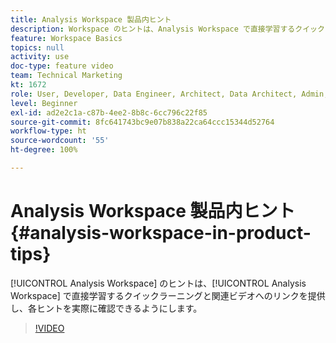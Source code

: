 ```yaml
---
title: Analysis Workspace 製品内ヒント
description: Workspace のヒントは、Analysis Workspace で直接学習するクイックラーニングと関連ビデオへのリンクを提供し、各ヒントを実際に確認できるようにします。
feature: Workspace Basics
topics: null
activity: use
doc-type: feature video
team: Technical Marketing
kt: 1672
role: User, Developer, Data Engineer, Architect, Data Architect, Admin, Leader
level: Beginner
exl-id: ad2e2c1a-c87b-4ee2-8b8c-6cc796c22f85
source-git-commit: 8fc641743bc9e07b838a22ca64ccc15344d52764
workflow-type: ht
source-wordcount: '55'
ht-degree: 100%

---
```


# Analysis Workspace 製品内ヒント {#analysis-workspace-in-product-tips}

[!UICONTROL Analysis Workspace] のヒントは、[!UICONTROL Analysis Workspace] で直接学習するクイックラーニングと関連ビデオへのリンクを提供し、各ヒントを実際に確認できるようにします。

>[!VIDEO](https://video.tv.adobe.com/v/23135/?quality=12&learn=on)
